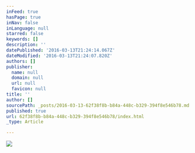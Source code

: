 ```yaml
---
inFeed: true
hasPage: true
inNav: false
inLanguage: null
starred: false
keywords: []
description: ''
datePublished: '2016-03-13T21:24:14.067Z'
dateModified: '2016-03-13T21:24:07.820Z'
authors: []
publisher:
  name: null
  domain: null
  url: null
  favicon: null
title: ''
author: []
sourcePath: _posts/2016-03-13-62f38f8b-b84a-448c-b329-394f8e546b78.md
published: true
url: 62f38f8b-b84a-448c-b329-394f8e546b78/index.html
_type: Article

---
```

![](https://the-grid-user-content.s3-us-west-2.amazonaws.com/e1a4230a-3f7d-49a8-b37e-92f439542256.jpg)